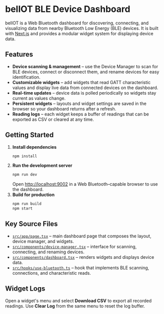 # belIOT BLE Device Dashboard

belIOT is a Web Bluetooth dashboard for discovering, connecting, and visualizing data from nearby Bluetooth Low Energy (BLE) devices. It is built with [Next.js](https://nextjs.org/) and provides a modular widget system for displaying device data.

## Features
- **Device scanning & management** – use the Device Manager to scan for BLE devices, connect or disconnect them, and rename devices for easy identification.
- **Customizable widgets** – add widgets that read GATT characteristic values and display live data from connected devices on the dashboard.
- **Real-time updates** – device data is polled periodically so widgets stay current as values change.
- **Persistent widgets** – layouts and widget settings are saved in the browser so your dashboard returns after a refresh.
- **Reading logs** – each widget keeps a buffer of readings that can be exported as CSV or cleared at any time.

## Getting Started
1. **Install dependencies**
   ```bash
   npm install
   ```
2. **Run the development server**
   ```bash
   npm run dev
   ```
   Open <http://localhost:9002> in a Web Bluetooth–capable browser to use the dashboard.
3. **Build for production**
   ```bash
   npm run build
   npm start
   ```

## Key Source Files
- [`src/app/page.tsx`](src/app/page.tsx) – main dashboard page that composes the layout, device manager, and widgets.
- [`src/components/device-manager.tsx`](src/components/device-manager.tsx) – interface for scanning, connecting, and renaming devices.
- [`src/components/dashboard.tsx`](src/components/dashboard.tsx) – renders widgets and displays device data.
- [`src/hooks/use-bluetooth.ts`](src/hooks/use-bluetooth.ts) – hook that implements BLE scanning, connections, and characteristic reads.

## Widget Logs

Open a widget's menu and select **Download CSV** to export all recorded readings. Use **Clear Log** from the same menu to reset the log buffer.

